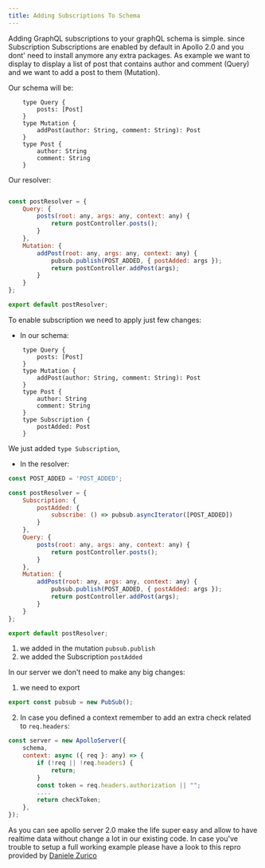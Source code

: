 ```yaml
---
title: Adding Subscriptions To Schema
---
```


Adding GraphQL subscriptions to your graphQL schema is simple. since Subscription Subscriptions are enabled by default in Apollo 2.0 and you dont' need to install anymore any extra packages.
As example we want to display to display a list of post that contains author and comment (Query) and we want to add a post to them (Mutation).

Our schema will be:

```
    type Query {
        posts: [Post]
    }
    type Mutation {
        addPost(author: String, comment: String): Post
    }
    type Post {
        author: String
        comment: String
    }
```

Our resolver:
```js

const postResolver = {
    Query: {
        posts(root: any, args: any, context: any) {
            return postController.posts();
        }
    },
    Mutation: {
        addPost(root: any, args: any, context: any) {
            pubsub.publish(POST_ADDED, { postAdded: args });
            return postController.addPost(args);
        }
    }
};

export default postResolver;

```

To enable subscription we need to apply just few changes:

- In our schema:

```
    type Query {
        posts: [Post]
    }
    type Mutation {
        addPost(author: String, comment: String): Post
    }
    type Post {
        author: String
        comment: String
    }
    type Subscription {
        postAdded: Post
    }
```

We just added `type Subscription`,

- In the resolver:
```js
const POST_ADDED = 'POST_ADDED';

const postResolver = {
    Subscription: {
        postAdded: {
            subscribe: () => pubsub.asyncIterator([POST_ADDED])
        }
    },
    Query: {
		posts(root: any, args: any, context: any) {
			return postController.posts();
		}
    },
    Mutation: {
        addPost(root: any, args: any, context: any) {
            pubsub.publish(POST_ADDED, { postAdded: args });
            return postController.addPost(args);
        }
    }
};

export default postResolver;
```
1. we added in the mutation `pubsub.publish`
2. we added the Subscription `postAdded`

In our server we don't need to make any big changes:
1. we need to export
```js
export const pubsub = new PubSub();
```
2. In case you defined a context remember to add an extra check related to `req.headers`:

```js
const server = new ApolloServer({
	schema,
	context: async ({ req }: any) => {
		if (!req || !req.headers) {
      		return;
    	}
		const token = req.headers.authorization || "";
		....
		return checkToken;
	},
});
```

As you can see apollo server 2.0 make the life super easy and allow to have realtime data without change a lot in our existing code.
In case you've trouble to setup a full working example please have a look to this repro provided by [Daniele Zurico](https://github.com/daniele-zurico/apollo2-subscriptions-how-to)
